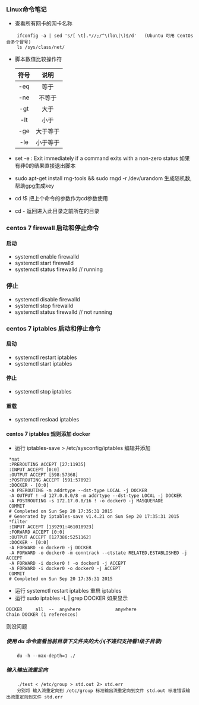 ### Linux命令笔记

* 查看所有网卡的网卡名称
```
	ifconfig -a | sed 's/[ \t].*//;/^\(lo\|\)$/d'   (Ubuntu 可用 CentOs会多个冒号)
	ls /sys/class/net/ 
```

* 脚本数值比较操作符

  符号  |  说明
  :---:|:-----:
  -eq  |  等于
  -ne  |  不等于
  -gt  |  大于
  -lt  |  小于
  -ge  |  大于等于
  -le  |  小于等于

* set -e : Exit immediately if a command exits with a non-zero status 如果有非0的结果直接退出脚本

* sudo apt-get install rng-tools && sudo rngd -r /dev/urandom
  生成随机数, 帮助gpg生成key

* cd !$ 把上个命令的参数作为cd参数使用
* cd - 返回进入此目录之前所在的目录


### centos 7 firewall 启动和停止命令
#### 启动
* systemctl enable firewalld
* systemctl start firewalld
* systemctl status firewalld   // running </br>

### 停止
* systemctl disable firewalld
* systemctl stop firewalld
* systemctl status firewalld   // not running

### centos 7 iptables 启动和停止命令
#### 启动
* systemctl restart iptables
* systemctl start iptables

#### 停止
* systemctl stop iptables

#### 重载
* systemctl resload iptables

#### centos 7 iptables 规则添加 docker
* 运行 iptables-save > /etc/sysconfig/iptables  编辑并添加
```
 *nat
 :PREROUTING ACCEPT [27:11935]
 :INPUT ACCEPT [0:0]
 :OUTPUT ACCEPT [598:57368]
 :POSTROUTING ACCEPT [591:57092]
 :DOCKER - [0:0]
 -A PREROUTING -m addrtype --dst-type LOCAL -j DOCKER
 -A OUTPUT ! -d 127.0.0.0/8 -m addrtype --dst-type LOCAL -j DOCKER
 -A POSTROUTING -s 172.17.0.0/16 ! -o docker0 -j MASQUERADE
 COMMIT
 # Completed on Sun Sep 20 17:35:31 2015
 # Generated by iptables-save v1.4.21 on Sun Sep 20 17:35:31 2015
 *filter
 :INPUT ACCEPT [139291:461018923]
 :FORWARD ACCEPT [0:0]
 :OUTPUT ACCEPT [127386:5251162]
 :DOCKER - [0:0]
 -A FORWARD -o docker0 -j DOCKER
 -A FORWARD -o docker0 -m conntrack --ctstate RELATED,ESTABLISHED -j ACCEPT
 -A FORWARD -i docker0 ! -o docker0 -j ACCEPT
 -A FORWARD -i docker0 -o docker0 -j ACCEPT
 COMMIT
 # Completed on Sun Sep 20 17:35:31 2015
```
* 运行 systemctl restart iptables 重启 iptables
* 运行 sudo iptables -L | grep DOCKER 如果显示
```
DOCKER     all  --  anywhere             anywhere
Chain DOCKER (1 references)
```
则没问题

##### 使用 du 命令查看当前目录下文件夹的大小(不递归支持看1级子目录)
```
    du -h --max-depth=1 ./    
```

##### 输入输出流重定向
```
    ./test < /etc/group > std.out 2> std.err
    分别将 输入流重定向到 /etc/group 标准输出流重定向到文件 std.out 标准错误输出流重定向到文件 std.err
```
